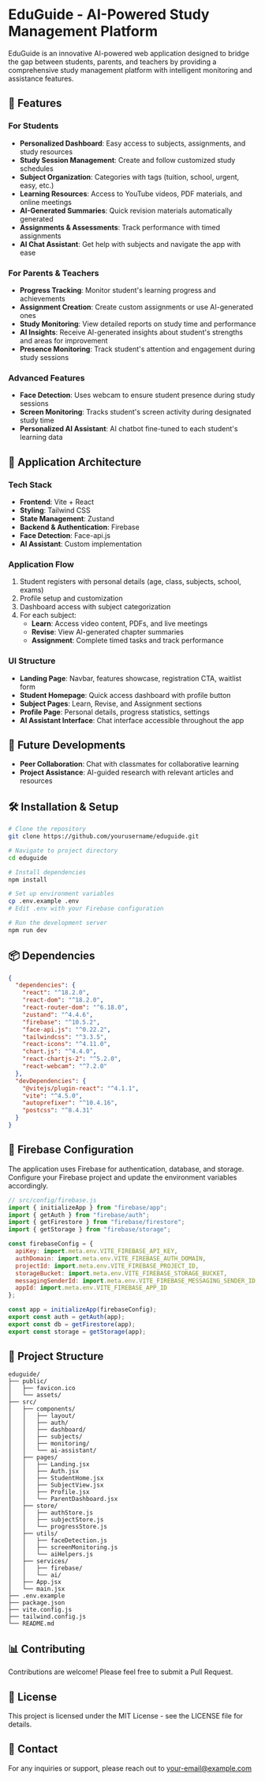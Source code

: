 # EduGuide - AI-Powered Study Management Platform

EduGuide is an innovative AI-powered web application designed to bridge the gap between students, parents, and teachers by providing a comprehensive study management platform with intelligent monitoring and assistance features.



## 🚀 Features

### For Students
- **Personalized Dashboard**: Easy access to subjects, assignments, and study resources
- **Study Session Management**: Create and follow customized study schedules
- **Subject Organization**: Categories with tags (tuition, school, urgent, easy, etc.)
- **Learning Resources**: Access to YouTube videos, PDF materials, and online meetings
- **AI-Generated Summaries**: Quick revision materials automatically generated
- **Assignments & Assessments**: Track performance with timed assignments
- **AI Chat Assistant**: Get help with subjects and navigate the app with ease

### For Parents & Teachers
- **Progress Tracking**: Monitor student's learning progress and achievements
- **Assignment Creation**: Create custom assignments or use AI-generated ones
- **Study Monitoring**: View detailed reports on study time and performance
- **AI Insights**: Receive AI-generated insights about student's strengths and areas for improvement
- **Presence Monitoring**: Track student's attention and engagement during study sessions

### Advanced Features
- **Face Detection**: Uses webcam to ensure student presence during study sessions
- **Screen Monitoring**: Tracks student's screen activity during designated study time
- **Personalized AI Assistant**: AI chatbot fine-tuned to each student's learning data

## 📱 Application Architecture

### Tech Stack
- **Frontend**: Vite + React
- **Styling**: Tailwind CSS
- **State Management**: Zustand
- **Backend & Authentication**: Firebase
- **Face Detection**: Face-api.js
- **AI Assistant**: Custom implementation

### Application Flow
1. Student registers with personal details (age, class, subjects, school, exams)
2. Profile setup and customization
3. Dashboard access with subject categorization
4. For each subject:
   - **Learn**: Access video content, PDFs, and live meetings
   - **Revise**: View AI-generated chapter summaries
   - **Assignment**: Complete timed tasks and track performance

### UI Structure
- **Landing Page**: Navbar, features showcase, registration CTA, waitlist form
- **Student Homepage**: Quick access dashboard with profile button
- **Subject Pages**: Learn, Revise, and Assignment sections
- **Profile Page**: Personal details, progress statistics, settings
- **AI Assistant Interface**: Chat interface accessible throughout the app

## 🔮 Future Developments
- **Peer Collaboration**: Chat with classmates for collaborative learning
- **Project Assistance**: AI-guided research with relevant articles and resources

## 🛠️ Installation & Setup

```bash
# Clone the repository
git clone https://github.com/yourusername/eduguide.git

# Navigate to project directory
cd eduguide

# Install dependencies
npm install

# Set up environment variables
cp .env.example .env
# Edit .env with your Firebase configuration

# Run the development server
npm run dev
```

## 📦 Dependencies

```json
{
  "dependencies": {
    "react": "^18.2.0",
    "react-dom": "^18.2.0",
    "react-router-dom": "^6.18.0",
    "zustand": "^4.4.6",
    "firebase": "^10.5.2",
    "face-api.js": "^0.22.2",
    "tailwindcss": "^3.3.5",
    "react-icons": "^4.11.0",
    "chart.js": "^4.4.0",
    "react-chartjs-2": "^5.2.0",
    "react-webcam": "^7.2.0"
  },
  "devDependencies": {
    "@vitejs/plugin-react": "^4.1.1",
    "vite": "^4.5.0",
    "autoprefixer": "^10.4.16",
    "postcss": "^8.4.31"
  }
}
```

## 🔐 Firebase Configuration

The application uses Firebase for authentication, database, and storage. Configure your Firebase project and update the environment variables accordingly.

```javascript
// src/config/firebase.js
import { initializeApp } from "firebase/app";
import { getAuth } from "firebase/auth";
import { getFirestore } from "firebase/firestore";
import { getStorage } from "firebase/storage";

const firebaseConfig = {
  apiKey: import.meta.env.VITE_FIREBASE_API_KEY,
  authDomain: import.meta.env.VITE_FIREBASE_AUTH_DOMAIN,
  projectId: import.meta.env.VITE_FIREBASE_PROJECT_ID,
  storageBucket: import.meta.env.VITE_FIREBASE_STORAGE_BUCKET,
  messagingSenderId: import.meta.env.VITE_FIREBASE_MESSAGING_SENDER_ID,
  appId: import.meta.env.VITE_FIREBASE_APP_ID
};

const app = initializeApp(firebaseConfig);
export const auth = getAuth(app);
export const db = getFirestore(app);
export const storage = getStorage(app);
```

## 🔄 Project Structure

```
eduguide/
├── public/
│   ├── favicon.ico
│   └── assets/
├── src/
│   ├── components/
│   │   ├── layout/
│   │   ├── auth/
│   │   ├── dashboard/
│   │   ├── subjects/
│   │   ├── monitoring/
│   │   └── ai-assistant/
│   ├── pages/
│   │   ├── Landing.jsx
│   │   ├── Auth.jsx
│   │   ├── StudentHome.jsx
│   │   ├── SubjectView.jsx
│   │   ├── Profile.jsx
│   │   └── ParentDashboard.jsx
│   ├── store/
│   │   ├── authStore.js
│   │   ├── subjectStore.js
│   │   └── progressStore.js
│   ├── utils/
│   │   ├── faceDetection.js
│   │   ├── screenMonitoring.js
│   │   └── aiHelpers.js
│   ├── services/
│   │   ├── firebase/
│   │   └── ai/
│   ├── App.jsx
│   └── main.jsx
├── .env.example
├── package.json
├── vite.config.js
├── tailwind.config.js
└── README.md
```

## 📊 Contributing

Contributions are welcome! Please feel free to submit a Pull Request.

## 📜 License

This project is licensed under the MIT License - see the LICENSE file for details.

## 👥 Contact

For any inquiries or support, please reach out to [your-email@example.com](mailto:your-email@example.com)
